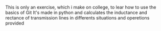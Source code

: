 This is only an exercise, which i make on college, to lear how to use the basics of Git
It's made in python and calculates the inductance and rectance of transmission lines in differents situations and operetions provided
